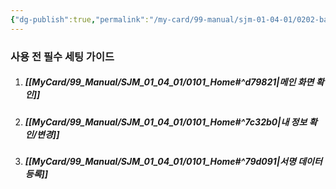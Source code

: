 ```yaml
---
{"dg-publish":true,"permalink":"/my-card/99-manual/sjm-01-04-01/0202-basic-settings/","title":"2.2 사용전 필수세팅","tags":["workplace","그룹웨어"],"noteIcon":"","created":"2024-12-18T11:17:05.214+09:00","updated":"2024-12-19T17:34:47.222+09:00"}
---
```


### 사용 전 필수 세팅 가이드

1. ##### [[MyCard/99_Manual/SJM_01_04_01/0101_Home#^d79821\|메인 화면 확인]]
2. ##### [[MyCard/99_Manual/SJM_01_04_01/0101_Home#^7c32b0\|내 정보 확인/변경]]
3. ##### [[MyCard/99_Manual/SJM_01_04_01/0101_Home#^79d091\|서명 데이터 등록]]